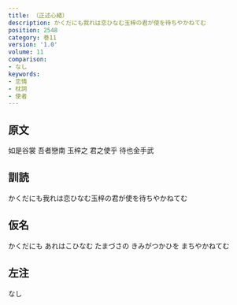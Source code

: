 ```yaml
---
title: （正述心緒）
description: かくだにも我れは恋ひなむ玉梓の君が使を待ちやかねてむ
position: 2548
category: 巻11
version: '1.0'
volume: 11
comparison:
- なし
keywords:
- 恋情
- 枕詞
- 使者
---
```


## 原文

如是谷裳 吾者戀南 玉梓之 君之使乎 待也金手武

## 訓読

かくだにも我れは恋ひなむ玉梓の君が使を待ちやかねてむ

## 仮名

かくだにも あれはこひなむ たまづさの きみがつかひを まちやかねてむ

## 左注

なし

